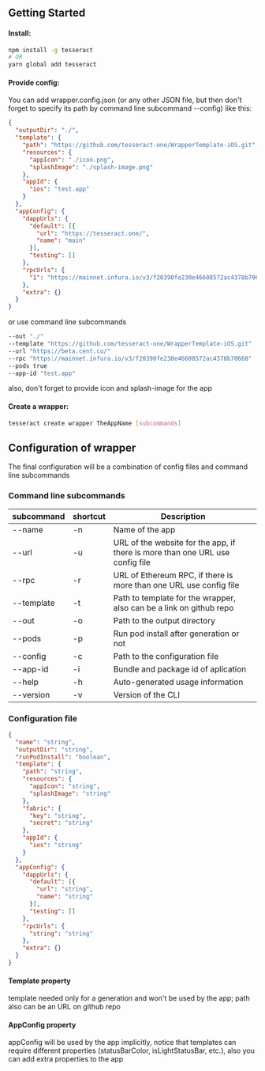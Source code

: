 ## Getting Started

#### Install:

```sh
npm install -g tesseract
# OR
yarn global add tesseract
```

#### Provide config:

You can add wrapper.config.json (or any other JSON file, but then don't forget to specify its path by command line subcommand --config) like this:

```json
{
  "outputDir": "./",
  "template": {
    "path": "https://github.com/tesseract-one/WrapperTemplate-iOS.git",
    "resources": {
      "appIcon": "./icon.png",
      "splashImage": "./splash-image.png"
    },
    "appId": {
      "ios": "test.app"
    }
  },
  "appConfig": {
    "dappUrls": {
      "default": [{
        "url": "https://tesseract.one/",
        "name": "main"
      }],
      "testing": []
    },
    "rpcUrls": {
      "1": "https://mainnet.infura.io/v3/f20390fe230e46608572ac4378b70668"
    },
    "extra": {}
  }
}
```

or use command line subcommands

```sh
--out "./"
--template "https://github.com/tesseract-one/WrapperTemplate-iOS.git"
--url "https://beta.cent.co/"
--rpc "https://mainnet.infura.io/v3/f20390fe230e46608572ac4378b70668"
--pods true
--app-id "test.app"
```

also, don't forget to provide icon and splash-image for the app

#### Create a wrapper:

```sh
tesseract create wrapper TheAppName [subcommands]
```

## Configuration of wrapper

The final configuration will be a combination of config files and command line subcommands

### Command line subcommands

| subcommand | shortcut | Description |
|---|---|---|
--name | -n | Name of the app
--url | -u | URL of the website for the app, if there is more than one URL use config file
--rpc | -r | URL of Ethereum RPC, if there is more than one URL use config file
--template | -t | Path to template for the wrapper, also can be a link on github repo
--out | -o | Path to the output directory
--pods | -p | Run pod install after generation or not
--config | -c | Path to the configuration file
--app-id | -i | Bundle and package id of aplication
--help | -h | Auto-generated usage information
--version | -v | Version of the CLI

### Configuration file

```json
{
  "name": "string",
  "outputDir": "string",
  "runPodInstall": "boolean",
  "template": {
    "path": "string",
    "resources": {
      "appIcon": "string",
      "splashImage": "string"
    },
    "fabric": {
      "key": "string",
      "secret": "string"
    },
    "appId": {
      "ios": "string"
    }
  },
  "appConfig": {
    "dappUrls": {
      "default": [{
        "url": "string",
        "name": "string"
      }],
      "testing": []
    },
    "rpcUrls": {
      "string": "string"
    },
    "extra": {}
  }
}
```

#### Template property

template needed only for a generation and won't be used by the app; path also can be an URL on github repo

#### AppConfig property

appConfig will be used by the app implicitly, notice that templates can require different properties (statusBarColor, isLightStatusBar, etc.), also you can add extra properties to the app
